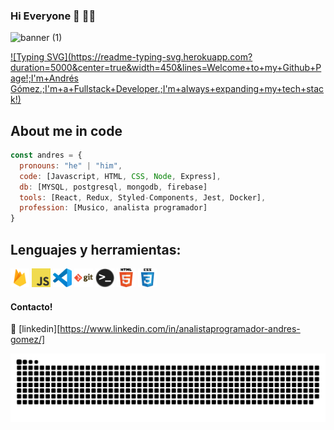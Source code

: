 
### Hi Everyone 👋 👨‍💻
![banner (1)](https://user-images.githubusercontent.com/72934827/172896217-e23e6f35-579e-42b6-a308-4e6891c62e57.jpg)

[![Typing SVG](https://readme-typing-svg.herokuapp.com?duration=5000&center=true&width=450&lines=Welcome+to+my+Github+Page!;I'm+Andrés Gómez.;I'm+a+Fullstack+Developer.;I'm+always+expanding+my+tech+stack!)](https://git.io/typing-svg)


## About me in code

```js
const andres = { 
  pronouns: "he" | "him",
  code: [Javascript, HTML, CSS, Node, Express],
  db: [MYSQL, postgresql, mongodb, firebase]
  tools: [React, Redux, Styled-Components, Jest, Docker],
  profession: [Musico, analista programador] 
}
```
  
## **Lenguajes y herramientas:**  

<code><img height="30" src="https://raw.githubusercontent.com/github/explore/80688e429a7d4ef2fca1e82350fe8e3517d3494d/topics/firebase/firebase.png"></code>
<code><img height="30" src="https://raw.githubusercontent.com/github/explore/80688e429a7d4ef2fca1e82350fe8e3517d3494d/topics/javascript/javascript.png"></code>
<code><img height="30" src="https://raw.githubusercontent.com/github/explore/80688e429a7d4ef2fca1e82350fe8e3517d3494d/topics/visual-studio-code/visual-studio-code.png"></code>
<code><img height="30" src="https://raw.githubusercontent.com/github/explore/80688e429a7d4ef2fca1e82350fe8e3517d3494d/topics/git/git.png"></code>
<code><img height="30" src="https://raw.githubusercontent.com/github/explore/80688e429a7d4ef2fca1e82350fe8e3517d3494d/topics/terminal/terminal.png"></code>
<code><img height="30" src="https://raw.githubusercontent.com/github/explore/80688e429a7d4ef2fca1e82350fe8e3517d3494d/topics/html/html.png"></code>
<code><img height="30" src="https://raw.githubusercontent.com/github/explore/80688e429a7d4ef2fca1e82350fe8e3517d3494d/topics/css/css.png"></code>
  
#### Contacto!

  
👔 [linkedin][https://www.linkedin.com/in/analistaprogramador-andres-gomez/]

<img src="https://github.com/DHANOLA/DHANOLA/raw/output/github-contribution-grid-snake.svg" alt="snake"></center>
